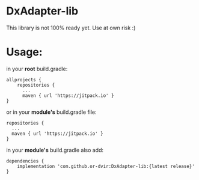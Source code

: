# DxAdapter-lib
This library is not 100% ready yet. Use at own risk :)

# Usage:
in your **root** build.gradle:

    allprojects {
	    repositories {
		  ...
		  maven { url 'https://jitpack.io' }
	}

or in your **module's** build.gradle file:

	repositories {
	  ...
	  maven { url 'https://jitpack.io' }
	}


in your **module's** build.gradle also add:

  	dependencies {
    	implementation 'com.github.or-dvir:DxAdapter-lib:{latest release}'
	}
